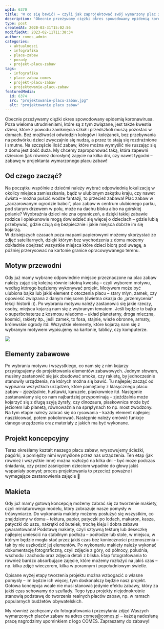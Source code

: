 ```yaml
---
wpId: 6370
title: 'W co się bawić? – czyli jak zaprojektować swój wymarzony plac zabaw'
description: 'Obecnie przeżywamy ciężki okres spowodowany epidemią koronawirusa. Poza wieloma utrudnieniami, które są z tym związane, jest także kwestia dzieci, które z powodu zamknięcia szkół i&nbsp;przedszkoli muszą pozostać w domach. Beż możliwości odwiedzin kolegów i koleżanek, bez przebywania na podwórku dzieci zwyczajnie się nudzą, a przez to stają się rozdrażnione i smutne. Na szczęście ilość zabaw, ...'
type: post
createdAt: 2020-03-31T15:02:56
modifiedAt: 2023-02-11T11:38:34
author: comes_admin
categories:
  - aktualnosci
  - infografika
  - place-zabaw
  - porady
  - projekt-placu-zabaw
tags:
  - infografika
  - place-zabaw-comes
  - projekt-placu-zabaw
  - projektowanie-placu-zabaw
featuredMedia:
  id: 6374
  src: "projektowanie-placu-zabaw.jpg"
  alt: "projektowanie placu zabaw"
---
```



Obecnie przeżywamy ciężki okres spowodowany epidemią koronawirusa. Poza wieloma utrudnieniami, które są z tym związane, jest także kwestia dzieci, które z powodu zamknięcia szkół i przedszkoli muszą pozostać w domach. Beż możliwości odwiedzin kolegów i koleżanek, bez przebywania na podwórku dzieci zwyczajnie się nudzą, a przez to stają się rozdrażnione i smutne. Na szczęście ilość zabaw, które można wymyślić nie ruszając się z domu jest dość duża. My chcemy zaproponować taką, która zapewni dzieciom (jak również dorosłym) zajęcie na kilka dni, czy nawet tygodni – zabawę w projektanta wymarzonego placu zabaw!

## Od czego zacząć?

Na początku wspólnie z dziećmi należy wybrać odpowiednią lokalizację w okolicy miejsca zamieszkania, bądź w ulubionym zakątku kraju, czy nawet świata – można puścić wodze fantazji, to przecież zabawa! Plac zabaw w „zaczarowanym ogrodzie babci”, plac zabaw w centrum ulubionego parku, pod starym drzewem w polu, może na dachu bloku albo na górskiej polanie? Wyobraźnia dzieci nie zna ograniczeń, a dzięki takiej zabawie rodzice i opiekunowie mogą dowiedzieć się więcej o dzieciach – gdzie lubią przebywać, gdzie czują się bezpiecznie i jakie miejsca dobrze im się kojarzą.  
W dzisiejszych czasach poza mapami papierowymi możemy skorzystać ze zdjęć satelitarnych, dzięki którym bez wychodzenia z domu możemy dokładnie obejrzeć wszystkie miejsca które dzieci biorą pod uwagę, a później przerysować na kartonie granice opracowywanego terenu.

## Motyw przewodni

Gdy już mamy wybrane odpowiednie miejsce przeznaczone na plac zabaw należy zająć się kolejną równie istotną kwestią – czyli wyborem motywu, według którego będziemy wykonywać projekt. Motywem może być ulubiona bajka lub jakiś element z otoczenia placu – stary młyn, zamek, czy opowieść związana z danym miejscem (świetna okazja do „przemycenia” lekcji historii :)). Po wybraniu motywu należy zastanowić się jakie rzeczy, osoby, miejsca kojarzą nam się z wybranym tematem. Jeśli będzie to bajka o superbohaterze z kosmosu wiadomo – układ planetarny, droga mleczna, kosmici, rakiety itp., jeśli zamek, to fosa, stajnie, wieże obronne, armaty, królewskie ogrody itd. Wszystkie elementy, które kojarzą nam się z wybranym motywem wypisujemy na kartonie, tablicy, czy komputerze.

![](@assets/images/posts/jak-zaprojektowac-swoj-wymarzony-plac-zabaw/comes-projektowanie-placu-zabaw.jpg)

## Elementy zabawowe

Po wybraniu motywu i wszystkiego, co nam się z nim kojarzy przystępujemy do projektowania elementów zabawowych. Jednym słowem, musimy zastanowić się jak zbudować smoka, czy rakietę, by jednocześnie stanowiły urządzenia, na których można się bawić. Tu najlepiej zacząć od wypisania wszystkich urządzeń, które pamiętamy z klasycznego placu zabaw – zjeżdżalnie, huśtawki, karuzele, piaskownice itd. Następnie zastanawiamy się co nam najbardziej przypominają – zjeżdżalnia może kojarzyć się z długą szyją żyrafy, czy dinozaura, piaskownica może być jeziorem lub planetą, równoważnia na sprężynach to np. most zwodzony. Na tym etapie należy zabrać się do rysowania – każdy element najlepiej naszkicować, potem pokolorować. Następnie należy omówić funkcje danego urządzenia oraz materiały z jakich ma być wykonane.

## Projekt koncepcyjny

Teraz określamy kształt naszego placu zabaw, wrysowujemy ścieżki, pagórki, a pomiędzy nimi wymyślone przez nas urządzenia. Ten etap (jak również i wszystkie inne) można rozłożyć na kilka dni – być może podczas śniadania, czy przed zaśnięciem dzieciom wpadnie do głowy jakiś wspaniały pomysł; proces projektowania to przecież poważne i wymagające zastanowienia zajęcie 🙂

## Makieta

Gdy już mamy gotową koncepcję możemy zabrać się za tworzenie makiety, czyli miniaturowego modelu, który zobrazuje nasze pomysły w trójwymiarze. Do wykonania makiety możemy posłużyć się wszystkim, co znajdziemy w domu – tektura, papier, patyczki po lodach, makaron, kasza, patyczki do uszu, nakrętki od butelek, trochę kleju i dobra zabawa gwarantowana! Podstawę makiety, czyli sztywną tekturę lub deseczkę najlepiej umieścić na stabilnym podłożu – podłodze lub stole, w miejscu, w którym będzie mogła stać przez jakiś czas bez konieczności przenoszenia – tak by nie uszkodzić jej elementów. Po wykonaniu makiety należy wykonać dokumentację fotograficzną, czyli zdjęcie z góry, od północy, południa, wschodu i zachodu oraz zdjęcia detali z bliska. Etap fotografowania to również bardzo absorbujące zajęcie, które możemy rozłożyć na jakiś czas – np. kilka zdjęć wieczorem, kilka w porannym i popołudniowym świetle.

Opisane wyżej etapy tworzenia projektu można wzbogacić o własne pomysły – im będzie ich więcej, tym doskonalszy będzie nasz projekt. Gotowa koncepcja wcale nie musi stanowić jedynie efektu zabawy, który za jakiś czas schowamy do szuflady. Tego typu projekty niejednokrotnie stanowią podstawę do tworzenia realnych placów zabaw, np. w ramach popularnych budżetów obywatelskich.

My również zachęcamy do fotografowania i przesyłania zdjęć Waszych wymarzonych placów zabaw na adres [comes@comes.pl](mailto:comes@comes.pl) – każdą nadesłaną pracę nagrodzimy upominkiem z logo COMES. Zapraszamy do zabawy!